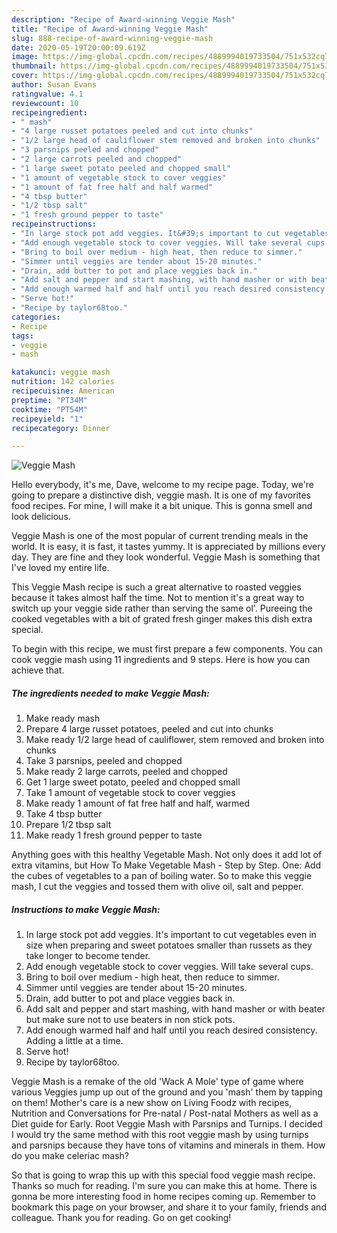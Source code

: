 ```yaml
---
description: "Recipe of Award-winning Veggie Mash"
title: "Recipe of Award-winning Veggie Mash"
slug: 888-recipe-of-award-winning-veggie-mash
date: 2020-05-19T20:00:09.619Z
image: https://img-global.cpcdn.com/recipes/4889994019733504/751x532cq70/veggie-mash-recipe-main-photo.jpg
thumbnail: https://img-global.cpcdn.com/recipes/4889994019733504/751x532cq70/veggie-mash-recipe-main-photo.jpg
cover: https://img-global.cpcdn.com/recipes/4889994019733504/751x532cq70/veggie-mash-recipe-main-photo.jpg
author: Susan Evans
ratingvalue: 4.1
reviewcount: 10
recipeingredient:
- " mash"
- "4 large russet potatoes peeled and cut into chunks"
- "1/2 large head of cauliflower stem removed and broken into chunks"
- "3 parsnips peeled and chopped"
- "2 large carrots peeled and chopped"
- "1 large sweet potato peeled and chopped small"
- "1 amount of vegetable stock to cover veggies"
- "1 amount of fat free half and half warmed"
- "4 tbsp butter"
- "1/2 tbsp salt"
- "1 fresh ground pepper to taste"
recipeinstructions:
- "In large stock pot add veggies. It&#39;s important to cut vegetables even in size when preparing and sweet potatoes smaller than russets as they take longer to become tender."
- "Add enough vegetable stock to cover veggies. Will take several cups."
- "Bring to boil over medium - high heat, then reduce to simmer."
- "Simmer until veggies are tender about 15-20 minutes."
- "Drain, add butter to pot and place veggies back in."
- "Add salt and pepper and start mashing, with hand masher or with beater but make sure not to use beaters in non stick pots."
- "Add enough warmed half and half until you reach desired consistency. Adding a little at a time."
- "Serve hot!"
- "Recipe by taylor68too."
categories:
- Recipe
tags:
- veggie
- mash

katakunci: veggie mash 
nutrition: 142 calories
recipecuisine: American
preptime: "PT34M"
cooktime: "PT54M"
recipeyield: "1"
recipecategory: Dinner

---
```



![Veggie Mash](https://img-global.cpcdn.com/recipes/4889994019733504/751x532cq70/veggie-mash-recipe-main-photo.jpg)

Hello everybody, it's me, Dave, welcome to my recipe page. Today, we're going to prepare a distinctive dish, veggie mash. It is one of my favorites food recipes. For mine, I will make it a bit unique. This is gonna smell and look delicious.

Veggie Mash is one of the most popular of current trending meals in the world. It is easy, it is fast, it tastes yummy. It is appreciated by millions every day. They are fine and they look wonderful. Veggie Mash is something that I've loved my entire life.

This Veggie Mash recipe is such a great alternative to roasted veggies because it takes almost half the time. Not to mention it&#39;s a great way to switch up your veggie side rather than serving the same ol&#39;. Pureeing the cooked vegetables with a bit of grated fresh ginger makes this dish extra special.


To begin with this recipe, we must first prepare a few components. You can cook veggie mash using 11 ingredients and 9 steps. Here is how you can achieve that.

<!--inarticleads1-->

##### The ingredients needed to make Veggie Mash:

1. Make ready  mash
1. Prepare 4 large russet potatoes, peeled and cut into chunks
1. Make ready 1/2 large head of cauliflower, stem removed and broken into chunks
1. Take 3 parsnips, peeled and chopped
1. Make ready 2 large carrots, peeled and chopped
1. Get 1 large sweet potato, peeled and chopped small
1. Take 1 amount of vegetable stock to cover veggies
1. Make ready 1 amount of fat free half and half, warmed
1. Take 4 tbsp butter
1. Prepare 1/2 tbsp salt
1. Make ready 1 fresh ground pepper to taste


Anything goes with this healthy Vegetable Mash. Not only does it add lot of extra vitamins, but How To Make Vegetable Mash - Step by Step. One: Add the cubes of vegetables to a pan of boiling water. So to make this veggie mash, I cut the veggies and tossed them with olive oil, salt and pepper. 

<!--inarticleads2-->

##### Instructions to make Veggie Mash:

1. In large stock pot add veggies. It&#39;s important to cut vegetables even in size when preparing and sweet potatoes smaller than russets as they take longer to become tender.
1. Add enough vegetable stock to cover veggies. Will take several cups.
1. Bring to boil over medium - high heat, then reduce to simmer.
1. Simmer until veggies are tender about 15-20 minutes.
1. Drain, add butter to pot and place veggies back in.
1. Add salt and pepper and start mashing, with hand masher or with beater but make sure not to use beaters in non stick pots.
1. Add enough warmed half and half until you reach desired consistency. Adding a little at a time.
1. Serve hot!
1. Recipe by taylor68too.


Veggie Mash is a remake of the old &#39;Wack A Mole&#39; type of game where various Veggies jump up out of the ground and you &#39;mash&#39; them by tapping on them! Mother&#39;s care is a new show on Living Foodz with recipes, Nutrition and Conversations for Pre-natal / Post-natal Mothers as well as a Diet guide for Early. Root Veggie Mash with Parsnips and Turnips. I decided I would try the same method with this root veggie mash by using turnips and parsnips because they have tons of vitamins and minerals in them. How do you make celeriac mash? 

So that is going to wrap this up with this special food veggie mash recipe. Thanks so much for reading. I'm sure you can make this at home. There is gonna be more interesting food in home recipes coming up. Remember to bookmark this page on your browser, and share it to your family, friends and colleague. Thank you for reading. Go on get cooking!

